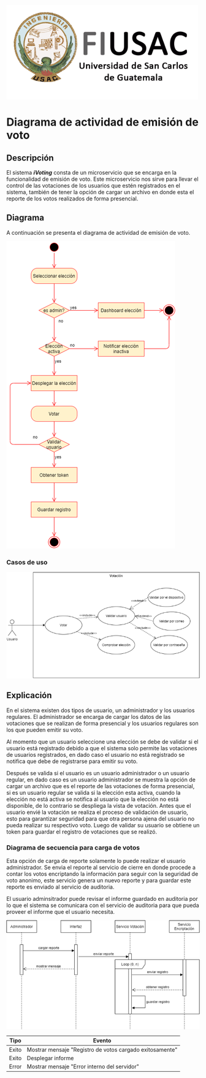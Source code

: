 ![Logo](../Img/Logo.png)

# Diagrama de actividad de emisión de voto

## Descripción
El sistema ***iVoting*** consta de un microservicio que se encarga en la funcionalidad de emisión de voto. Este microservicio nos sirve para llevar el control de las votaciones de los usuarios que estén registrados en el sistema, también de tener la opción de cargar un archivo en donde esta el reporte de los votos realizados de forma presencial.

## Diagrama
A continuación se presenta el diagrama de actividad de emisión de voto.

![emision](../Img/saproyectodiagramas-emision%20voto.png)

### Casos de uso

![votacion](../Img/saproyectodiagramas-votacion.png)

## Explicación
En el sistema existen dos tipos de usuario, un administrador y los usuarios regulares. El administrador se encarga de cargar los datos de las votaciones que se realizan de forma presencial y los usuarios regulares son los que pueden emitir su voto.

Al momento que un usuario seleccione una elección se debe de validar si el usuario está registrado debido a que el sistema solo permite las votaciones de usuarios registrados, en dado caso el usuario no está registrado se notifica que debe de registrarse para emitir su voto.

Después se valida si el usuario es un usuario administrador o un usuario regular, en dado caso es un usuario administrador se muestra la opción de cargar un archivo que es el reporte de las votaciones de forma presencial, si es un usuario regular se valida si la elección esta activa, cuando la elección no está activa se notifica al usuario que la elección no está disponible, de lo contrario se despliega la vista de votación. Antes que el usuario envié la votación se realiza el proceso de validación de usuario, esto para garantizar seguridad para que otra persona ajena del usuario no pueda realizar su respectivo voto. Luego de validar su usuario se obtiene un token para guardar el registro de votaciones que se realizó.

### Diagrama de secuencia para carga de votos

Esta opción de carga de reporte solamente lo puede realizar el usuario administrador. Se envia el reporte al servicio de cierre en donde procede a contar los votos encriptando la información para seguir con la seguridad de voto anonimo, este servicio genera un nuevo reporte y para guardar este reporte es enviado al servicio de auditoria.

El usuario adminsitrador puede revisar el informe guardado en auditoria por lo que el sistema se comunicara con el servicio de auditoria para que pueda proveer el informe que el usuario necesita.

![carga](../Img/saproyectodiagramas-carga%20votos.png)

<table>
<thead>
	<tr>
		<th>Tipo</th>
		<th>Evento</th>
	</tr>
</thead>
<tbody>
	<tr>
	    <td>Exito</td>
		<td>Mostrar mensaje "Registro de votos cargado exitosamente" </td>
	</tr>
	<tr>
	    <td>Exito</td>
		<td>Desplegar informe</td>
	</tr>
	<tr>
	    <td>Error</td>
		<td>Mostrar mensaje "Error interno del servidor"</td>
	</tr>
</tbody>
</table>

